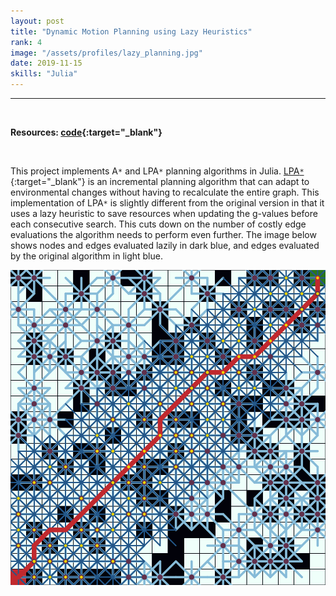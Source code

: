 ```yaml
---
layout: post
title: "Dynamic Motion Planning using Lazy Heuristics"
rank: 4
image: "/assets/profiles/lazy_planning.jpg"
date: 2019-11-15
skills: "Julia"
---
```


___

<p>&nbsp;</p>

**Resources: [code](https://github.com/echen9898/Lazy_LPA){:target="_blank"}**

<p>&nbsp;</p>

This project implements A`*` and LPA`*` planning algorithms in Julia. [LPA`*`](https://en.wikipedia.org/wiki/Lifelong_Planning_A*){:target="_blank"} is an incremental planning algorithm that can adapt to environmental changes without having to recalculate the entire graph. This implementation of LPA`*` is slightly different from the original version in that it uses a lazy heuristic to save resources when updating the g-values before each consecutive search. This cuts down on the number of costly edge evaluations the algorithm needs to perform even further. The image below shows nodes and edges evaluated lazily in dark blue, and edges evaluated by the original algorithm in light blue.

<img src="/assets/2019-11-15/plan.png" alt="LPA* Plan" class="center blog_post_body"> 
